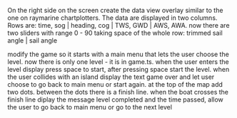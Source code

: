 On the right side on the screen create the data view overlay similar to the one on raymarine chartplotters. The data are displayed in two columns. Rows are: time, sog | heading, cog | TWS, GWD | AWS, AWA. now there are two sliders with range 0 - 90 taking space of the whole row: trimmed sail angle | sail angle

modify the game so it starts with a main menu that lets the user choose the level. now there is only one level - it is in game.ts. when the user enters the level display press space to start, after pressing space start the level. when the user collides with an island display the text game over and let user choose to go back to main menu or start again. at the top of the map add two dots. between the dots there is a finish line. when the boat crosses the finish line diplay the message level completed and the time passed, allow the user to go back to main menu or go to the next level
